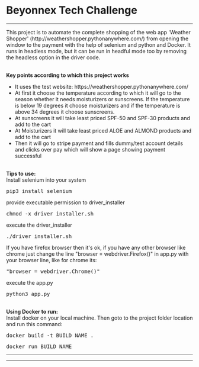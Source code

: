 # Beyonnex Tech Challenge

<hr>
This project is to automate the complete shopping of the web app 'Weather Shopper' (http://weathershopper.pythonanywhere.com/) from opening the window to the payment with the help of selenium and python and Docker. It runs in headless mode, but it can be run in headful mode too by removing the headless option in the driver code.

<br><strong>Key points according to which this project works</strong>
<ul>
 <li> It uses the test website: https://weathershopper.pythonanywhere.com/ </li>
  <li> At first it choose the temperature according to which it will go to the season whether it needs moisturizers or sunscreens. If the temperature is below 19 degrees it choose moisturizers and if the temperature is above 34 degrees it choose sunscreens. </li>
  <li> At sunscreens it will take least priced SPF-50 and SPF-30 products and add to the cart</li>
   <li> At Moisturizers it will take least priced ALOE and ALMOND products and add to the cart</li>
   <li> Then it will go to stripe payment and fills dummy/test account details and clicks over pay which will show a page showing payment successful</li>
 </ul>
 <br><strong> Tips to use:</strong>
<br>Install selenium into your system<br>
    <pre>pip3 install selenium</pre>
provide executable permission to driver_installer
  <pre>chmod -x driver_installer.sh</pre>
   execute the driver_installer
   <pre>./driver_installer.sh</pre>
If you have firefox browser then it's ok, if you have any other browser like chrome just change the line "browser = webdriver.Firefox()" in app.py with your browser line, like for chrome its:
<pre>"browser = webdriver.Chrome()"</pre>
execute the app.py
<pre>python3 app.py</pre>
<br><strong>Using Docker to run:</strong>
<br>Install docker on your local machine. Then goto to the project folder location and run this command:<br>
  <pre>docker build -t BUILD_NAME .</pre>
  <pre>docker run BUILD_NAME </pre>
 <hr><hr>

